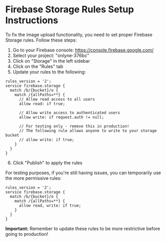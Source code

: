 # Firebase Storage Rules Setup Instructions

To fix the image upload functionality, you need to set proper Firebase Storage rules. Follow these steps:

1. Go to your Firebase console: https://console.firebase.google.com/
2. Select your project: "onlyne-376bc"
3. Click on "Storage" in the left sidebar
4. Click on the "Rules" tab
5. Update your rules to the following:

```
rules_version = '2';
service firebase.storage {
  match /b/{bucket}/o {
    match /{allPaths=**} {
      // Allow read access to all users
      allow read: if true;
      
      // Allow write access to authenticated users
      allow write: if request.auth != null;
      
      // For testing only - remove this in production!
      // The following rule allows anyone to write to your storage bucket
      // allow write: if true;
    }
  }
}
```

6. Click "Publish" to apply the rules

For testing purposes, if you're still having issues, you can temporarily use the more permissive rules:

```
rules_version = '2';
service firebase.storage {
  match /b/{bucket}/o {
    match /{allPaths=**} {
      allow read, write: if true;
    }
  }
}
```

**Important:** Remember to update these rules to be more restrictive before going to production! 